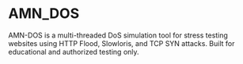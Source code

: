 # AMN_DOS
AMN-DOS is a multi-threaded DoS simulation tool for stress testing websites using HTTP Flood, Slowloris, and TCP SYN attacks. Built for educational and authorized testing only.

